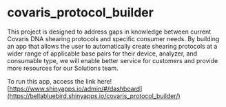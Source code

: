 # covaris_protocol_builder

This project is designed to address gaps in knowledge between current Covaris DNA shearing protocols and specific consumer needs. By building an app that allows the user to automatically create shearing protocols at a wider range of applicable base pairs for their device, analyzer, and consumable type, we will enable better service for customers and provide more resources for our Solutions team.

To run this app, access the link here! 
[https://www.shinyapps.io/admin/#/dashboard](https://bellabluebird.shinyapps.io/covaris_protocol_builder/)
